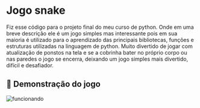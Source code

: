 # Jogo snake
Fiz esse código para o projeto final do meu curso de python.
Onde em uma breve descrição ele é um jogo simples mas interessante pois em sua maioria é utilizado para o aprendizado das principais bibliotecas, funções e estruturas utilizadas na linguagem de python.
Muito divertido de jogar com atualização de ponstos na tela e se a cobrinha bater no próprio corpo ou nas paredes o jogo se encerra, deixando um jogo simples mais divertido, difícil e desafiador.
## 📸 Demonstração do jogo
![funcionando](C:\Users\loliy\PycharmProjects\jogosnake\assets\jogo-cobra.gif)

